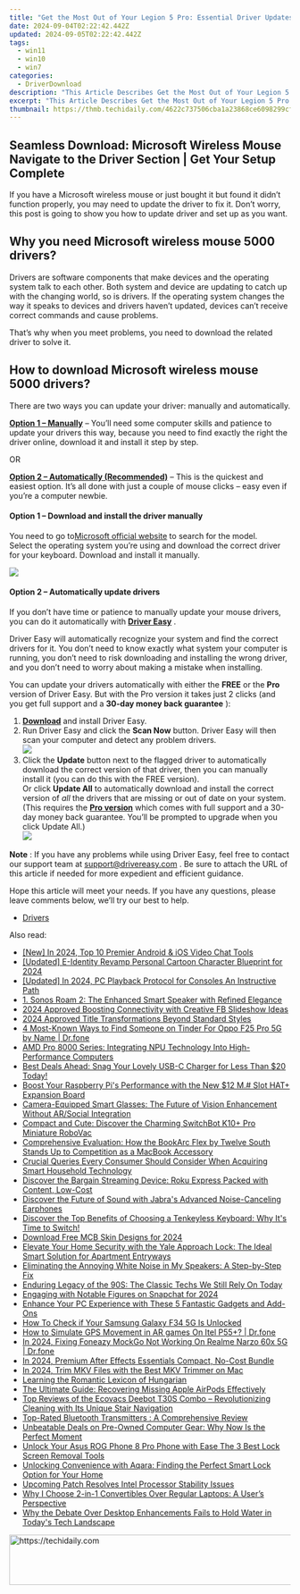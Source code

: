 ```yaml
---
title: "Get the Most Out of Your Legion 5 Pro: Essential Driver Updates & Software Tips"
date: 2024-09-04T02:22:42.442Z
updated: 2024-09-05T02:22:42.442Z
tags:
  - win11
  - win10
  - win7
categories:
  - DriverDownload
description: "This Article Describes Get the Most Out of Your Legion 5 Pro: Essential Driver Updates & Software Tips"
excerpt: "This Article Describes Get the Most Out of Your Legion 5 Pro: Essential Driver Updates & Software Tips"
thumbnail: https://thmb.techidaily.com/4622c737506cba1a23868ce6098299cf82c4724d17bc893106f7883eb3c1b7e3.jpg
---
```


## Seamless Download: Microsoft Wireless Mouse Navigate to the Driver Section | Get Your Setup Complete

If you have a Microsoft wireless mouse or just bought it but found it didn’t function properly, you may need to update the driver to fix it. Don’t worry, this post is going to show you how to update driver and set up as you want.

## Why you need Microsoft wireless mouse 5000 drivers?

 Drivers are software components that make devices and the operating system talk to each other. Both system and device are updating to catch up with the changing world, so is drivers. If the operating system changes the way it speaks to devices and drivers haven’t updated, devices can’t receive correct commands and cause problems.

 That’s why when you meet problems, you need to download the related driver to solve it.

## How to download Microsoft wireless mouse 5000 drivers?

 There are two ways you can update your driver: manually and automatically.

**[Option 1 – Manually](https://tools.techidaily.com/drivereasy/download/)**  – You’ll need some computer skills and patience to update your drivers this way, because you need to find exactly the right the driver online, download it and install it step by step.

OR

**[Option 2 – Automatically (Recommended)](https://www.drivereasy.com/knowledge/download-microsoft-wireless-mouse-5000-driver-easily-quickly/#op2)**  – This is the quickest and easiest option. It’s all done with just a couple of mouse clicks – easy even if you’re a computer newbie.

#### **Option 1 –** **Download and install the driver manually**

 You need to go to[Microsoft official website](https://www.microsoft.com/accessories/en-us/d/wireless-mouse-5000) to search for the model.  
 Select the operating system you’re using and download the correct driver for your keyboard. Download and install it manually.

![](https://images.drivereasy.com/wp-content/uploads/2019/09/500-1024x493.jpg)

#### **Option 2 – Automatically update drivers**

 If you don’t have time or patience to manually update your mouse drivers, you can do it automatically with **[Driver Easy](https://tools.techidaily.com/drivereasy/download/)**  .

 Driver Easy will automatically recognize your system and find the correct drivers for it. You don’t need to know exactly what system your computer is running, you don’t need to risk downloading and installing the wrong driver, and you don’t need to worry about making a mistake when installing.

 You can update your drivers automatically with either the **FREE** or the **Pro** version of Driver Easy. But with the Pro version it takes just 2 clicks (and you get full support and a **30-day money back guarantee** ):

1. **[Download](https://tools.techidaily.com/drivereasy/download/)**  and install Driver Easy.
2. Run Driver Easy and click the **Scan Now** button. Driver Easy will then scan your computer and detect any problem drivers.  
![](https://images.drivereasy.com/wp-content/uploads/2019/09/amd1-1.jpg)
3. Click the **Update**  button next to the flagged driver to automatically download the correct version of that driver, then you can manually install it (you can do this with the FREE version).  
 Or click **Update All** to automatically download and install the correct version of _all_ the drivers that are missing or out of date on your system. (This requires the **[Pro version](https://tools.techidaily.com/drivereasy/download/)**  which comes with full support and a 30-day money back guarantee. You’ll be prompted to upgrade when you click Update All.)  
![](https://images.drivereasy.com/wp-content/uploads/2019/09/5000.jpg)

**Note** : If you have any problems while using Driver Easy, feel free to contact our support team at [support@drivereasy.com](https://tools.techidaily.com/drivereasy/download/) .
 Be sure to attach the URL of this article if needed for more expedient and efficient guidance.

 Hope this article will meet your needs. If you have any questions, please leave comments below, we’ll try our best to help.

* [Drivers](https://tools.techidaily.com/drivereasy/download/)

<ins class="adsbygoogle"
     style="display:block"
     data-ad-format="autorelaxed"
     data-ad-client="ca-pub-7571918770474297"
     data-ad-slot="1223367746"></ins>



<ins class="adsbygoogle"
     style="display:block"
     data-ad-client="ca-pub-7571918770474297"
     data-ad-slot="8358498916"
     data-ad-format="auto"
     data-full-width-responsive="true"></ins>

<span class="atpl-alsoreadstyle">Also read:</span>
<div><ul>
<li><a href="https://screen-video-capture.techidaily.com/new-in-2024-top-10-premier-android-and-ios-video-chat-tools/"><u>[New] In 2024, Top 10 Premier Android & iOS Video Chat Tools</u></a></li>
<li><a href="https://facebook-video-recording.techidaily.com/updated-e-identity-revamp-personal-cartoon-character-blueprint-for-2024/"><u>[Updated] E-Identity Revamp  Personal Cartoon Character Blueprint for 2024</u></a></li>
<li><a href="https://video-capture.techidaily.com/updated-in-2024-pc-playback-protocol-for-consoles-an-instructive-path/"><u>[Updated] In 2024, PC Playback Protocol for Consoles  An Instructive Path</u></a></li>
<li><a href="https://hardware-help.techidaily.com/1-sonos-roam-2-the-enhanced-smart-speaker-with-refined-elegance/"><u>1. Sonos Roam 2: The Enhanced Smart Speaker with Refined Elegance</u></a></li>
<li><a href="https://facebook-video-recording.techidaily.com/2024-approved-boosting-connectivity-with-creative-fb-slideshow-ideas/"><u>2024 Approved  Boosting Connectivity with Creative FB Slideshow Ideas</u></a></li>
<li><a href="https://some-tips.techidaily.com/2024-approved-title-transformations-beyond-standard-styles/"><u>2024 Approved  Title Transformations  Beyond Standard Styles</u></a></li>
<li><a href="https://location-social.techidaily.com/4-most-known-ways-to-find-someone-on-tinder-for-oppo-f25-pro-5g-by-name-drfone-by-drfone-virtual-android/"><u>4 Most-Known Ways to Find Someone on Tinder For Oppo F25 Pro 5G by Name | Dr.fone</u></a></li>
<li><a href="https://hardware-help.techidaily.com/amd-pro-8000-series-integrating-npu-technology-into-high-performance-computers/"><u>AMD Pro 8000 Series: Integrating NPU Technology Into High-Performance Computers</u></a></li>
<li><a href="https://hardware-help.techidaily.com/best-deals-ahead-snag-your-lovely-usb-c-charger-for-less-than-20-today/"><u>Best Deals Ahead: Snag Your Lovely USB-C Charger for Less Than $20 Today!</u></a></li>
<li><a href="https://hardware-help.techidaily.com/boost-your-raspberry-pis-performance-with-the-new-12-m-slot-hatplus-expansion-board/"><u>Boost Your Raspberry Pi's Performance with the New $12 M.# Slot HAT+ Expansion Board</u></a></li>
<li><a href="https://hardware-help.techidaily.com/camera-equipped-smart-glasses-the-future-of-vision-enhancement-without-arsocial-integration/"><u>Camera-Equipped Smart Glasses: The Future of Vision Enhancement Without AR/Social Integration</u></a></li>
<li><a href="https://hardware-help.techidaily.com/compact-and-cute-discover-the-charming-switchbot-k10plus-pro-miniature-robovac/"><u>Compact and Cute: Discover the Charming SwitchBot K10+ Pro Miniature RoboVac</u></a></li>
<li><a href="https://hardware-help.techidaily.com/comprehensive-evaluation-how-the-bookarc-flex-by-twelve-south-stands-up-to-competition-as-a-macbook-accessory/"><u>Comprehensive Evaluation: How the BookArc Flex by Twelve South Stands Up to Competition as a MacBook Accessory</u></a></li>
<li><a href="https://hardware-help.techidaily.com/crucial-queries-every-consumer-should-consider-when-acquiring-smart-household-technology/"><u>Crucial Queries Every Consumer Should Consider When Acquiring Smart Household Technology</u></a></li>
<li><a href="https://buynow-info.techidaily.com/discover-the-bargain-streaming-device-roku-express-packed-with-content-low-cost/"><u>Discover the Bargain Streaming Device: Roku Express Packed with Content, Low-Cost</u></a></li>
<li><a href="https://hardware-help.techidaily.com/discover-the-future-of-sound-with-jabras-advanced-noise-canceling-earphones/"><u>Discover the Future of Sound with Jabra's Advanced Noise-Canceling Earphones</u></a></li>
<li><a href="https://hardware-help.techidaily.com/discover-the-top-benefits-of-choosing-a-tenkeyless-keyboard-why-its-time-to-switch/"><u>Discover the Top Benefits of Choosing a Tenkeyless Keyboard: Why It's Time to Switch!</u></a></li>
<li><a href="https://youtube-video-recordings.techidaily.com/download-free-mcb-skin-designs-for-2024/"><u>Download Free MCB Skin Designs for 2024</u></a></li>
<li><a href="https://hardware-help.techidaily.com/elevate-your-home-security-with-the-yale-approach-lock-the-ideal-smart-solution-for-apartment-entryways/"><u>Elevate Your Home Security with the Yale Approach Lock: The Ideal Smart Solution for Apartment Entryways</u></a></li>
<li><a href="https://hardware-help.techidaily.com/eliminating-the-annoying-white-noise-in-my-speakers-a-step-by-step-fix/"><u>Eliminating the Annoying White Noise in My Speakers: A Step-by-Step Fix</u></a></li>
<li><a href="https://hardware-help.techidaily.com/enduring-legacy-of-the-90s-the-classic-techs-we-still-rely-on-today/"><u>Enduring Legacy of the 90S: The Classic Techs We Still Rely On Today</u></a></li>
<li><a href="https://article-helps.techidaily.com/engaging-with-notable-figures-on-snapchat-for-2024/"><u>Engaging with Notable Figures on Snapchat for 2024</u></a></li>
<li><a href="https://hardware-help.techidaily.com/enhance-your-pc-experience-with-these-5-fantastic-gadgets-and-add-ons/"><u>Enhance Your PC Experience with These 5 Fantastic Gadgets and Add-Ons</u></a></li>
<li><a href="https://sim-unlock.techidaily.com/how-to-check-if-your-samsung-galaxy-f34-5g-is-unlocked-by-drfone-android/"><u>How To Check if Your Samsung Galaxy F34 5G Is Unlocked</u></a></li>
<li><a href="https://fake-location.techidaily.com/how-to-simulate-gps-movement-in-ar-games-on-itel-p55plus-drfone-by-drfone-virtual-android/"><u>How to Simulate GPS Movement in AR games On Itel P55+? | Dr.fone</u></a></li>
<li><a href="https://review-topics.techidaily.com/in-2024-fixing-foneazy-mockgo-not-working-on-realme-narzo-60x-5g-drfone-by-drfone-virtual-android/"><u>In 2024, Fixing Foneazy MockGo Not Working On Realme Narzo 60x 5G | Dr.fone</u></a></li>
<li><a href="https://fox-boxes.techidaily.com/in-2024-premium-after-effects-essentials-compact-no-cost-bundle/"><u>In 2024, Premium After Effects Essentials  Compact, No-Cost Bundle</u></a></li>
<li><a href="https://ai-driven-video-production.techidaily.com/in-2024-trim-mkv-files-with-the-best-mkv-trimmer-on-mac/"><u>In 2024, Trim MKV Files with the Best MKV Trimmer on Mac</u></a></li>
<li><a href="https://mondly-stories.techidaily.com/learning-the-romantic-lexicon-of-hungarian/"><u>Learning the Romantic Lexicon of Hungarian</u></a></li>
<li><a href="https://hardware-help.techidaily.com/the-ultimate-guide-recovering-missing-apple-airpods-effectively/"><u>The Ultimate Guide: Recovering Missing Apple AirPods Effectively</u></a></li>
<li><a href="https://hardware-help.techidaily.com/top-reviews-of-the-ecovacs-deebot-t30s-combo-revolutionizing-cleaning-with-its-unique-stair-navigation/"><u>Top Reviews of the Ecovacs Deebot T30S Combo – Revolutionizing Cleaning with Its Unique Stair Navigation</u></a></li>
<li><a href="https://hardware-help.techidaily.com/top-rated-bluetooth-transmitters-a-comprehensive-review/"><u>Top-Rated Bluetooth Transmitters : A Comprehensive Review</u></a></li>
<li><a href="https://hardware-help.techidaily.com/unbeatable-deals-on-pre-owned-computer-gear-why-now-is-the-perfect-moment/"><u>Unbeatable Deals on Pre-Owned Computer Gear: Why Now Is the Perfect Moment</u></a></li>
<li><a href="https://android-unlock.techidaily.com/unlock-your-asus-rog-phone-8-pro-phone-with-ease-the-3-best-lock-screen-removal-tools-by-drfone-android/"><u>Unlock Your Asus ROG Phone 8 Pro Phone with Ease The 3 Best Lock Screen Removal Tools</u></a></li>
<li><a href="https://hardware-help.techidaily.com/unlocking-convenience-with-aqara-finding-the-perfect-smart-lock-option-for-your-home/"><u>Unlocking Convenience with Aqara: Finding the Perfect Smart Lock Option for Your Home</u></a></li>
<li><a href="https://hardware-help.techidaily.com/upcoming-patch-resolves-intel-processor-stability-issues/"><u>Upcoming Patch Resolves Intel Processor Stability Issues</u></a></li>
<li><a href="https://hardware-help.techidaily.com/why-i-choose-2-in-1-convertibles-over-regular-laptops-a-users-perspective/"><u>Why I Choose 2-in-1 Convertibles Over Regular Laptops: A User’s Perspective</u></a></li>
<li><a href="https://hardware-help.techidaily.com/why-the-debate-over-desktop-enhancements-fails-to-hold-water-in-todays-tech-landscape/"><u>Why the Debate Over Desktop Enhancements Fails to Hold Water in Today's Tech Landscape</u></a></li>
</ul></div>

<!-- affiliate ads begin -->
<a href="https://aligracehair.sjv.io/c/5597632/1997695/19272" target="_top" id="1997695">
  <img src="//a.impactradius-go.com/display-ad/19272-1997695" border="0" alt="https://techidaily.com" width="728" height="90"/>
</a>
<img height="0" width="0" src="https://aligracehair.sjv.io/i/5597632/1997695/19272" style="position:absolute;visibility:hidden;" border="0" />
<!-- affiliate ads end -->